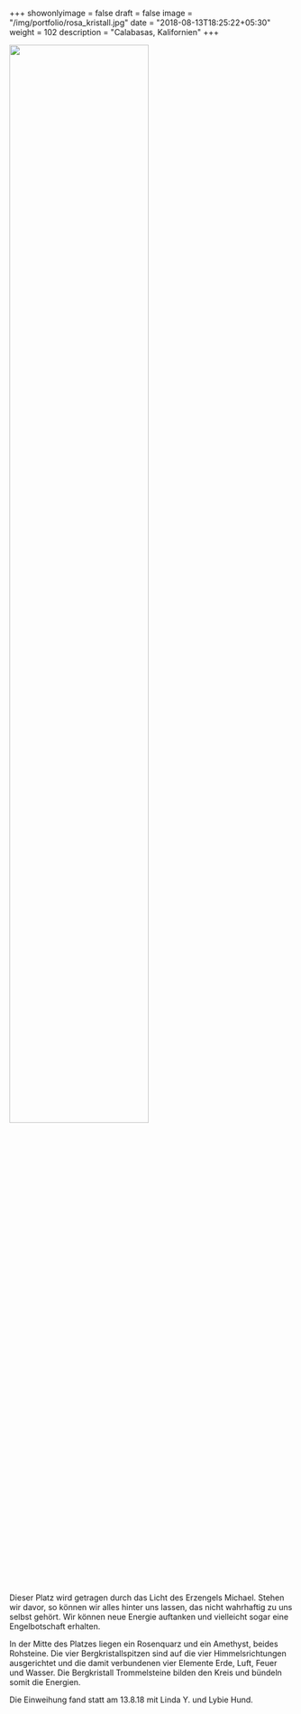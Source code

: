 +++
showonlyimage = false
draft = false
image = "/img/portfolio/rosa_kristall.jpg"
date = "2018-08-13T18:25:22+05:30"
weight = 102
description = "Calabasas, Kalifornien"
+++

<img src="/img/portfolio/rosa_kristall.jpg" width=70% id="bildImText"/>


Dieser Platz wird getragen durch das Licht des Erzengels Michael. Stehen wir davor, so können wir alles hinter uns lassen, das nicht wahrhaftig zu uns selbst gehört. Wir können neue Energie auftanken und vielleicht sogar eine Engelbotschaft erhalten.

In der Mitte des Platzes liegen ein Rosenquarz und ein Amethyst, beides Rohsteine. Die vier Bergkristallspitzen sind auf die vier Himmelsrichtungen ausgerichtet und die damit verbundenen vier Elemente Erde, Luft, Feuer und Wasser. Die Bergkristall Trommelsteine bilden den Kreis und bündeln somit die Energien.

Die Einweihung fand statt am 13.8.18 mit Linda Y. und Lybie Hund.